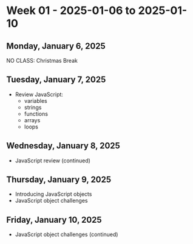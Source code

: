 # Week 01 - 2025-01-06 to 2025-01-10

## Monday, January 6, 2025

NO CLASS: Christmas Break

## Tuesday, January 7, 2025

- Review JavaScript:
  - variables
  - strings
  - functions
  - arrays
  - loops

## Wednesday, January 8, 2025

- JavaScript review (continued)

## Thursday, January 9, 2025

- Introducing JavaScript objects
- JavaScript object challenges

## Friday, January 10, 2025

- JavaScript object challenges (continued)
